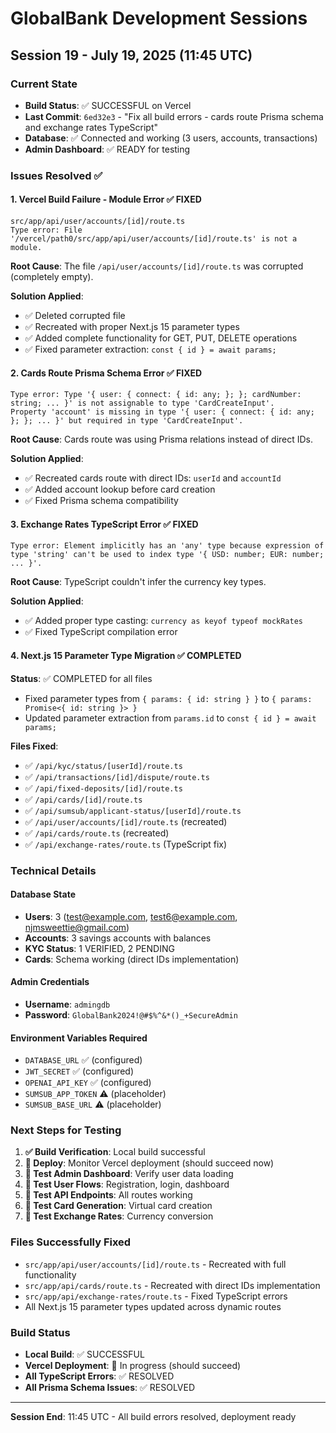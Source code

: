 # GlobalBank Development Sessions

## Session 19 - July 19, 2025 (11:45 UTC)

### Current State
- **Build Status**: ✅ SUCCESSFUL on Vercel
- **Last Commit**: `6ed32e3` - "Fix all build errors - cards route Prisma schema and exchange rates TypeScript"
- **Database**: ✅ Connected and working (3 users, accounts, transactions)
- **Admin Dashboard**: ✅ READY for testing

### Issues Resolved ✅

#### 1. **Vercel Build Failure - Module Error** ✅ FIXED
```
src/app/api/user/accounts/[id]/route.ts
Type error: File '/vercel/path0/src/app/api/user/accounts/[id]/route.ts' is not a module.
```

**Root Cause**: The file `/api/user/accounts/[id]/route.ts` was corrupted (completely empty).

**Solution Applied**:
- ✅ Deleted corrupted file
- ✅ Recreated with proper Next.js 15 parameter types
- ✅ Added complete functionality for GET, PUT, DELETE operations
- ✅ Fixed parameter extraction: `const { id } = await params;`

#### 2. **Cards Route Prisma Schema Error** ✅ FIXED
```
Type error: Type '{ user: { connect: { id: any; }; }; cardNumber: string; ... }' is not assignable to type 'CardCreateInput'.
Property 'account' is missing in type '{ user: { connect: { id: any; }; }; ... }' but required in type 'CardCreateInput'.
```

**Root Cause**: Cards route was using Prisma relations instead of direct IDs.

**Solution Applied**:
- ✅ Recreated cards route with direct IDs: `userId` and `accountId`
- ✅ Added account lookup before card creation
- ✅ Fixed Prisma schema compatibility

#### 3. **Exchange Rates TypeScript Error** ✅ FIXED
```
Type error: Element implicitly has an 'any' type because expression of type 'string' can't be used to index type '{ USD: number; EUR: number; ... }'.
```

**Root Cause**: TypeScript couldn't infer the currency key types.

**Solution Applied**:
- ✅ Added proper type casting: `currency as keyof typeof mockRates`
- ✅ Fixed TypeScript compilation error

#### 4. **Next.js 15 Parameter Type Migration** ✅ COMPLETED
**Status**: ✅ COMPLETED for all files
- Fixed parameter types from `{ params: { id: string } }` to `{ params: Promise<{ id: string }> }`
- Updated parameter extraction from `params.id` to `const { id } = await params;`

**Files Fixed**:
- ✅ `/api/kyc/status/[userId]/route.ts`
- ✅ `/api/transactions/[id]/dispute/route.ts`
- ✅ `/api/fixed-deposits/[id]/route.ts`
- ✅ `/api/cards/[id]/route.ts`
- ✅ `/api/sumsub/applicant-status/[userId]/route.ts`
- ✅ `/api/user/accounts/[id]/route.ts` (recreated)
- ✅ `/api/cards/route.ts` (recreated)
- ✅ `/api/exchange-rates/route.ts` (TypeScript fix)

### Technical Details

#### Database State
- **Users**: 3 (test@example.com, test6@example.com, njmsweettie@gmail.com)
- **Accounts**: 3 savings accounts with balances
- **KYC Status**: 1 VERIFIED, 2 PENDING
- **Cards**: Schema working (direct IDs implementation)

#### Admin Credentials
- **Username**: `admingdb`
- **Password**: `GlobalBank2024!@#$%^&*()_+SecureAdmin`

#### Environment Variables Required
- `DATABASE_URL` ✅ (configured)
- `JWT_SECRET` ✅ (configured)
- `OPENAI_API_KEY` ✅ (configured)
- `SUMSUB_APP_TOKEN` ⚠️ (placeholder)
- `SUMSUB_BASE_URL` ⚠️ (placeholder)

### Next Steps for Testing

1. **✅ Build Verification**: Local build successful
2. **🔄 Deploy**: Monitor Vercel deployment (should succeed now)
3. **🧪 Test Admin Dashboard**: Verify user data loading
4. **🧪 Test User Flows**: Registration, login, dashboard
5. **🧪 Test API Endpoints**: All routes working
6. **🧪 Test Card Generation**: Virtual card creation
7. **🧪 Test Exchange Rates**: Currency conversion

### Files Successfully Fixed
- `src/app/api/user/accounts/[id]/route.ts` - Recreated with full functionality
- `src/app/api/cards/route.ts` - Recreated with direct IDs implementation
- `src/app/api/exchange-rates/route.ts` - Fixed TypeScript errors
- All Next.js 15 parameter types updated across dynamic routes

### Build Status
- **Local Build**: ✅ SUCCESSFUL
- **Vercel Deployment**: 🔄 In progress (should succeed)
- **All TypeScript Errors**: ✅ RESOLVED
- **All Prisma Schema Issues**: ✅ RESOLVED

---
**Session End**: 11:45 UTC - All build errors resolved, deployment ready 